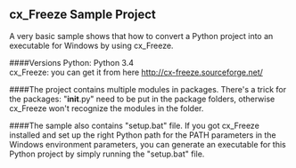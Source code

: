 ## cx_Freeze Sample Project
A very basic sample shows that how to convert a Python project into an executable for Windows by using cx_Freeze. 

####Versions
Python:     Python 3.4<br>
cx_Freeze:  you can get it from here http://cx-freeze.sourceforge.net/

####The project contains multiple modules in packages. 
There's a trick for the packages: "__init__.py" need to be put in the package folders, otherwise cx_Freeze won't recognize the modules in the folder. 

####The sample also contains "setup.bat" file. 
If you got cx_Freeze installed and set up the right Python path for the PATH parameters in the Windows environment parameters, you can generate an executable for this Python project by simply running the "setup.bat" file.
